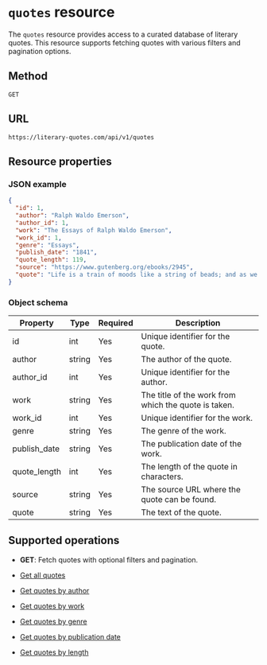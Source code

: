 # `quotes` resource

The `quotes` resource provides access to a curated database of literary quotes. This resource supports fetching quotes with various filters and pagination options.
<!--TODO: Add links to filter + pagination guides.-->

## Method

`GET`

## URL

`https://literary-quotes.com/api/v1/quotes`

## Resource properties

### JSON example

```json
{
  "id": 1,
  "author": "Ralph Waldo Emerson",
  "author_id": 1,
  "work": "The Essays of Ralph Waldo Emerson",
  "work_id": 1,
  "genre": "Essays",
  "publish_date": "1841",
  "quote_length": 119,
  "source": "https://www.gutenberg.org/ebooks/2945",
  "quote": "Life is a train of moods like a string of beads; and as we pass through them they prove to be many-colored lenses which paint the world their own hue, and each shows only what lies in its own focus."
}
```

### Object schema

| Property      | Type   | Required | Description                                                                                 |
|---------------|--------|----------|---------------------------------------------------------------------------------------------|
| id            | int    | Yes      | Unique identifier for the quote.                                                            |
| author        | string | Yes      | The author of the quote.                                                                    |
| author_id     | int    | Yes      | Unique identifier for the author.                                                           |
| work          | string | Yes      | The title of the work from which the quote is taken.                                        |
| work_id       | int    | Yes      | Unique identifier for the work.                                                             |
| genre         | string | Yes      | The genre of the work.                                                                      |
| publish_date  | string | Yes      | The publication date of the work.                                                           |
| quote_length  | int    | Yes      | The length of the quote in characters.                                                      |
| source        | string | Yes      | The source URL where the quote can be found.                                                |
| quote         | string | Yes      | The text of the quote.                                                                      |
## Supported operations

- **GET**: Fetch quotes with optional filters and pagination.

- [Get all quotes](#)
- [Get quotes by author](#)
- [Get quotes by work](#)
- [Get quotes by genre](#)
- [Get quotes by publication date](#)
- [Get quotes by length](#)
